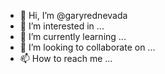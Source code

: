 - 👋 Hi, I’m @garyrednevada
- 👀 I’m interested in ...
- 🌱 I’m currently learning ...
- 💞️ I’m looking to collaborate on ...
- 📫 How to reach me ...

<!---
garyrednevada/garyrednevada is a ✨ special ✨ repository because its `README.md` (this file) appears on your GitHub profile.
You can click the Preview link to take a look at your changes.
--->
